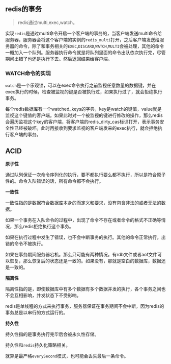 ## redis的事务

> redis通过multi,exec,watch。

实现`redis`是通过multi命令开启一个客户端的事务的，当客户端发送multi命令给服务器，服务器会将这个客户端的实例的`redis_multi`打开，之后客户端发送给服务器的命令，除了和事务相关的`EXEC`,`DISCARD`,`WATCH`,`MULTI`会被处理，其他的命令一概加入一个队列。服务器执行命令就是将队列里面的命令出队依次执行完，尽管期间出错了也还是执行下去。然后返回结果给客户端。

### WATCH命令的实现

`watch`是一个乐观锁，可以在exec命令执行之前监视任意数量的数据键，并在exec执行的时候，检查被监视的键是否被执行过，如果执行过了，就会拒绝执行事务。

每个redis数据库有一个watched_keys的字典，key是watch的键值，value就是监视这个键值的客户端。如果此时对一个被监视的键进行修改的操作，那么redis会遍历监视这个key的客户端，将客户端的redis_dirty_cas标识打开，表示事务安全性已经被破坏。此时再接收到要求监视的客户端发来的exec执行，就会拒绝执行客户端的事务。

## ACID

**原子性**

通过队列保证一次命令序列化的执行，要不都执行要么都不执行，所以是符合原子性的。命令入队错误的话，所有命令都不会执行。

**一致性**

一致性指的是数据符合数据库本身的而定义和要求，没有包含非法的或者无法的数据。

如果一个事务在入队命令的过程中，出现了命令不存在或者命令的格式不正确等情况，那么redis拒绝执行这个事务。

如果在执行过程中发生了错误，也不会中断事务的执行。其他的命令正常执行。出错的命令不被执行。

如果在事务期间服务器宕机。那么只可能有两种情况。有rdb文件或者aof文件可以恢复，那么恢复后的状态还是一致的。如果没有，那就是空白的数据库，数据还是一致的。

**隔离性**

隔离性指的是，即使数据库中有多个数据有多个数据并发的执行，各个事务之间也不会互相影响，并发状态下不受影响。

redis是单线程的方式来执行事务，服务器保证在事务期间不会中断，因为redis的事务总是以串行的方式运行的。

**持久性**

持久性指的是事务执行完毕后会被永久性存储。

持久性和`redis`持久化策略相关。

就算是最严格`everySecond`模式，也可能会丢失最后一条命令。